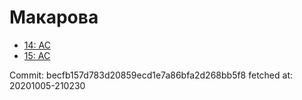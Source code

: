 # Макарова
- [14: AC](14.md)
- [15: AC](15.md)

Commit: becfb157d783d20859ecd1e7a86bfa2d268bb5f8
 fetched at: 20201005-210230
